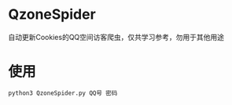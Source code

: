 # QzoneSpider
自动更新Cookies的QQ空间访客爬虫，仅共学习参考，勿用于其他用途


# 使用

```bash
python3 QzoneSpider.py QQ号 密码
```

